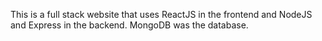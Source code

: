 This is a full stack website that uses ReactJS in the frontend and NodeJS and Express in the backend. MongoDB was the database.
